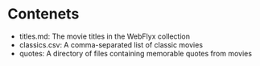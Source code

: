 # Contenets
* titles.md: The movie titles in the WebFlyx collection
* classics.csv: A comma-separated list of classic movies
* quotes: A directory of files containing memorable quotes from movies
